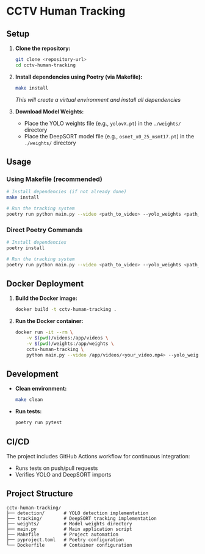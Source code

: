 # CCTV Human Tracking

## Setup

1. **Clone the repository:**
    ```bash
    git clone <repository-url>
    cd cctv-human-tracking
    ```

2. **Install dependencies using Poetry (via Makefile):**
    ```bash
    make install
    ```
    *This will create a virtual environment and install all dependencies*

3. **Download Model Weights:**
    - Place the YOLO weights file (e.g., `yolovX.pt`) in the `./weights/` directory
    - Place the DeepSORT model file (e.g., `osnet_x0_25_msmt17.pt`) in the `./weights/` directory

## Usage

### Using Makefile (recommended)
```bash
# Install dependencies (if not already done)
make install

# Run the tracking system
poetry run python main.py --video <path_to_video> --yolo_weights <path_to_yolo_weights> --reid_model <path_to_reid_model>
```

### Direct Poetry Commands
```bash
# Install dependencies
poetry install

# Run the tracking system
poetry run python main.py --video <path_to_video> --yolo_weights <path_to_yolo_weights> --reid_model <path_to_reid_model>
```

## Docker Deployment

1. **Build the Docker image:**
    ```bash
    docker build -t cctv-human-tracking .
    ```

2. **Run the Docker container:**
    ```bash
    docker run -it --rm \
        -v $(pwd)/videos:/app/videos \
        -v $(pwd)/weights:/app/weights \
        cctv-human-tracking \
        python main.py --video /app/videos/<your_video.mp4> --yolo_weights /app/weights/<yolo_weights> --reid_model /app/weights/<reid_model>
    ```

## Development

- **Clean environment:**
    ```bash
    make clean
    ```

- **Run tests:**
    ```bash
    poetry run pytest
    ```

## CI/CD

The project includes GitHub Actions workflow for continuous integration:
- Runs tests on push/pull requests
- Verifies YOLO and DeepSORT imports

## Project Structure

```
cctv-human-tracking/
├── detection/       # YOLO detection implementation
├── tracking/        # DeepSORT tracking implementation
├── weights/         # Model weights directory
├── main.py          # Main application script
├── Makefile         # Project automation
├── pyproject.toml   # Poetry configuration
└── Dockerfile       # Container configuration
```